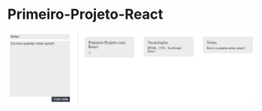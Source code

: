 # Primeiro-Projeto-React

<img src="./notes/src/assets/img/Imagem-Projeto-React.jfif" alt="Imagem do Projeto"/>
